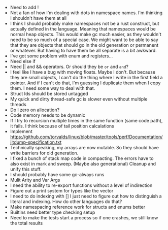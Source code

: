 * Need to add !
* Not a fan of how I'm dealing with dots in namespace names. I'm thinking I shouldn't have them at all
* I think I should probably make namespaces not be a rust construct, but actually defined in the language. Meaning that namespaces would be normal heap objects. This would make gc much easier, as they wouldn't need to be so much of a special case. We might want to be able to say that they are objects that should go in the old generation or permanent or whatever. But having to have them be all separate is a bit awkward.
* I've got some problem with enum and registers...
* Need else if
* Need || and && operators. Or should they be `or` and `and`?
* I feel like I have a bug with moving floats. Maybe I don't. But because they are small objects, I can't do the thing where I write in the first field a pointer. And if I can't do that, I'm guessing I duplicate them when I copy them. I need some way to deal with that.
* Struct Ids should be stored untagged
* My quick and dirty thread-safe gc is slower even without multiple threads
* Do I zero on allocation?
* Code memory needs to be dynamic
* If I try to recursion multiple times in the same function (same code path), it fails. I think because of tail position calcalations
* Implement https://github.com/torvalds/linux/blob/master/tools/perf/Documentation/jitdump-specification.txt
* Technically speaking, my arrays are now mutable. So they should have write barriers for old generation.
* I fixed a bunch of stack map code in compacting. The errors have to also exist in mark and sweep. (Maybe also generational) Cleanup and unify this stuff.
* I should probably have some gc-always runs
* Mulit Arity and Var Args
* I need the ability to re-export functions without a level of indirection
* Figure out a print system for types like the vector
* I need to do indexing with [] I just need to figure out how to distinguish a literal and indexing. How do other languages do that?
* Make namespacing reference work for structs and enums better
* Builtins need better type checking setup
* Need to make the tests start a process so if one crashes, we still know the total results